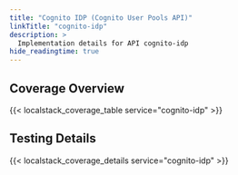 ```yaml
---
title: "Cognito IDP (Cognito User Pools API)"
linkTitle: "cognito-idp"
description: >
  Implementation details for API cognito-idp
hide_readingtime: true
---
```


## Coverage Overview

{{< localstack_coverage_table service="cognito-idp" >}}

## Testing Details

{{< localstack_coverage_details service="cognito-idp" >}}
